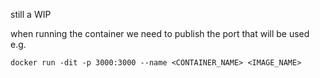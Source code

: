 still a WIP

when running the container we need to publish the port that will be used e.g. 

`docker run -dit -p 3000:3000 --name <CONTAINER_NAME> <IMAGE_NAME>`
